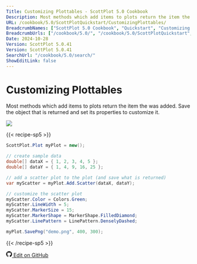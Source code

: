 ```yaml
---
Title: Customizing Plottables - ScottPlot 5.0 Cookbook
Description: Most methods which add items to plots return the item the was added. Save the object that is returned and set its properties to customize it.
URL: /cookbook/5.0/ScottPlotQuickstart/CustomizingPlottables/
BreadcrumbNames: ["ScottPlot 5.0 Cookbook", "Quickstart", "Customizing Plottables"]
BreadcrumbUrls: ["/cookbook/5.0/", "/cookbook/5.0/ScottPlotQuickstart", "/cookbook/5.0/ScottPlotQuickstart/CustomizingPlottables"]
Date: 2024-10-28
Version: ScottPlot 5.0.41
Version: ScottPlot 5.0.41
SearchUrl: "/cookbook/5.0/search/"
ShowEditLink: false
---
```


# Customizing Plottables


Most methods which add items to plots return the item the was added. Save the object that is returned and set its properties to customize it.

[![](/cookbook/5.0/images/CustomizingPlottables.png?241027220842)](/cookbook/5.0/images/CustomizingPlottables.png?241027220842)

{{< recipe-sp5 >}}

```cs
ScottPlot.Plot myPlot = new();

// create sample data
double[] dataX = { 1, 2, 3, 4, 5 };
double[] dataY = { 1, 4, 9, 16, 25 };

// add a scatter plot to the plot (and save what is returned)
var myScatter = myPlot.Add.Scatter(dataX, dataY);

// customize the scatter plot
myScatter.Color = Colors.Green;
myScatter.LineWidth = 5;
myScatter.MarkerSize = 15;
myScatter.MarkerShape = MarkerShape.FilledDiamond;
myScatter.LinePattern = LinePattern.DenselyDashed;

myPlot.SavePng("demo.png", 400, 300);

```

{{< /recipe-sp5 >}}

<a href='https://github.com/ScottPlot/ScottPlot/blob/main/src/ScottPlot5/ScottPlot5%20Cookbook/Recipes/General/Quickstart.cs'><svg xmlns="http://www.w3.org/2000/svg" width="16" height="16" fill="currentColor" class="mb-1 bi bi-github" viewBox="0 0 16 16">
  <path d="M8 0C3.58 0 0 3.58 0 8c0 3.54 2.29 6.53 5.47 7.59.4.07.55-.17.55-.38 0-.19-.01-.82-.01-1.49-2.01.37-2.53-.49-2.69-.94-.09-.23-.48-.94-.82-1.13-.28-.15-.68-.52-.01-.53.63-.01 1.08.58 1.23.82.72 1.21 1.87.87 2.33.66.07-.52.28-.87.51-1.07-1.78-.2-3.64-.89-3.64-3.95 0-.87.31-1.59.82-2.15-.08-.2-.36-1.02.08-2.12 0 0 .67-.21 2.2.82.64-.18 1.32-.27 2-.27s1.36.09 2 .27c1.53-1.04 2.2-.82 2.2-.82.44 1.1.16 1.92.08 2.12.51.56.82 1.27.82 2.15 0 3.07-1.87 3.75-3.65 3.95.29.25.54.73.54 1.48 0 1.07-.01 1.93-.01 2.2 0 .21.15.46.55.38A8.01 8.01 0 0 0 16 8c0-4.42-3.58-8-8-8"/>
</svg> Edit on GitHub</a>

